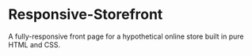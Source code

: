 # Responsive-Storefront
A fully-responsive front page for a hypothetical online store built in pure HTML and CSS.
